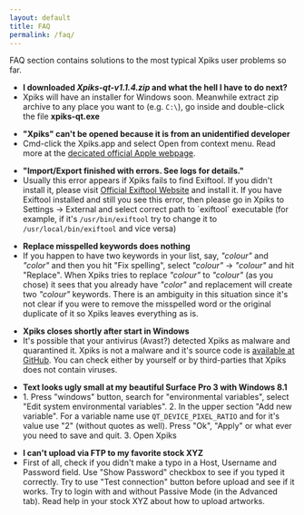 ```yaml
---
layout: default
title: FAQ
permalink: /faq/
---
```


<article class="row">
<section class="small-12 large-8 columns page-content">

<div>
  <p>
    FAQ section contains solutions to the most typical Xpiks user problems so far.
  </p>
</div>

<div>
  <ul>
    <li><strong>I downloaded <i>Xpiks-qt-v1.1.4.zip</i> and what the hell I have to do next?</strong></li>
    <li>Xpiks will have an installer for Windows soon. Meanwhile extract zip archive to any place you want to (e.g. <code class="highlighter-rouge">C:\</code>), go inside and double-click the file <strong>xpiks-qt.exe</strong></li>
  </ul>
</div>

<div>
  <ul>
    <li><strong>"Xpiks" can't be opened because it is from an unidentified developer</strong></li>
    <li>Cmd-click the Xpiks.app and select Open from context menu. Read more at the <a href="https://support.apple.com/kb/PH18657" target="_blank">decicated official Apple webpage</a>.</li>
  </ul>
</div>

<div>
  <ul>
    <li><strong>"Import/Export finished with errors. See logs for details."</strong></li>
    <li>Usually this error appears if Xpiks fails to find Exiftool. If you didn't install it, please visit <a href="http://www.sno.phy.queensu.ca/~phil/exiftool/" target="_blank">Official Exiftool Website</a> and install it. If you have Exiftool installed and still you see this error, then please go in Xpiks to Settings -> External and select correct path to `exiftool` executable (for example, if it's <code class="highlighter-rouge">/usr/bin/exiftool</code> try to change it to <code class="highlighter-rouge">/usr/local/bin/exiftool</code> and vice versa)</li>
  </ul>
</div>

<div>
  <ul>
    <li><strong>Replace misspelled keywords does nothing</strong></li>
    <li>If you happen to have two keywords in your list, say, <i>"colour"</i> and <i>"color"</i> and then you hit "Fix spelling", select <i>"colour"</i> -> <i>"colour"</i> and hit "Replace". When Xpiks tries to replace <i>"colour"</i> to <i>"colour"</i> (as you chose) it sees that you already have <i>"color"</i> and replacement will create two <i>"colour"</i> keywords. There is an ambiguity in this situation since it's not clear if you were to remove the misspelled word or the original duplicate of it so Xpiks leaves everything as is.</li>
  </ul>
</div>

<div>
  <ul>
    <li><strong>Xpiks closes shortly after start in Windows</strong></li>
    <li>It's possible that your antivirus (Avast?) detected Xpiks as malware and quarantined it. Xpiks is not a malware and it's source code is <a href="https://github.com/ribtoks/xpiks" target="_blank">available at GitHub</a>. You can check either by yourself or by third-parties that Xpiks does not contain viruses.</li>
  </ul>
</div>

<div>
  <ul>
    <li><strong>Text looks ugly small at my beautiful Surface Pro 3 with Windows 8.1</strong></li>
    <li>1. Press "windows" button, search for "environmental variables", select "Edit system environmental variables". 2. In the upper section "Add new variable". For a variable name use <code class="highlighter-rouge">QT_DEVICE_PIXEL_RATIO</code> and for it's value use "2" (without quotes as well). Press "Ok", "Apply" or what ever you need to save and quit. 3. Open Xpiks</li>
  </ul>
</div>

<div>
  <ul>
    <li><strong>I can't upload via FTP to my favorite stock XYZ</strong></li>
    <li>First of all, check if you didn't make a typo in a Host, Username and Password field. Use "Show Password" checkbox to see if you typed it correctly. Try to use "Test connection" button before upload and see if it works. Try to login with and without Passive Mode (in the Advanced tab). Read help in your stock XYZ about how to upload artworks.</li>
  </ul>
</div>

</section>
</article>
